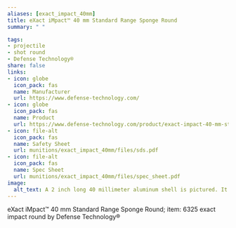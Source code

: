 ```yaml
--- 
aliases: [exact_impact_40mm] 
title: eXact iMpact™ 40 mm Standard Range Sponge Round 
summary: " " 

tags:  
- projectile 
- shot round 
- Defense Technology® 
share: false 
links:  
- icon: globe 
  icon_pack: fas 
  name: Manufacturer 
  url: https://www.defense-technology.com/ 
- icon: globe 
  icon_pack: fas 
  name: Product 
  url: https://www.defense-technology.com/product/exact-impact-40-mm-standard-range-sponge-round/ 
- icon: file-alt  
  icon_pack: fas 
  name: Safety Sheet 
  url: munitions/exact_impact_40mm/files/sds.pdf 
- icon: file-alt  
  icon_pack: fas 
  name: Spec Sheet 
  url: munitions/exact_impact_40mm/files/spec_sheet.pdf 
image: 
  alt_text: A 2 inch long 40 millimeter aluminum shell is pictured. It's silver with black writing that says `eXact iMpact`. Two Marking Round version tops with the paint foam broken apart but still visible on top of the black insert. 
---
```

eXact iMpact™ 40 mm Standard Range Sponge Round; item: 6325 exact impact  round  by Defense Technology®
